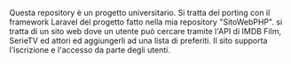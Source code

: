 Questa repository è un progetto universitario.
Si tratta del porting con il framework Laravel del progetto fatto nella mia repository "SitoWebPHP".
si tratta di un sito web dove un utente può cercare tramite l'API di IMDB Film, SerieTV ed attori ed aggiungerli ad una lista di preferiti. Il sito supporta l'iscrizione e l'accesso da parte degli utenti.
